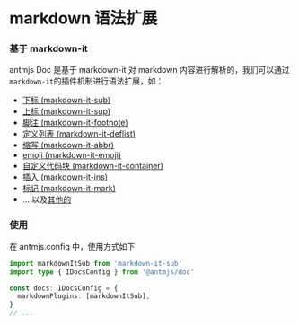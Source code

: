 # markdown 语法扩展

### 基于 markdown-it

antmjs Doc 是基于 markdown-it 对 markdown 内容进行解析的，我们可以通过`markdown-it`的插件机制进行语法扩展，如：

- [下标 (markdown-it-sub)](https://github.com/markdown-it/markdown-it-sub)
- [上标 (markdown-it-sup)](https://github.com/markdown-it/markdown-it-sup)
- [脚注 (markdown-it-footnote)](https://github.com/markdown-it/markdown-it-footnote)
- [定义列表 (markdown-it-deflist)](https://github.com/markdown-it/markdown-it-deflist)
- [缩写 (markdown-it-abbr)](https://github.com/markdown-it/markdown-it-abbr)
- [emoji (markdown-it-emoji)](https://github.com/markdown-it/markdown-it-emoji)
- [自定义代码块 (markdown-it-container)](https://github.com/markdown-it/markdown-it-container)
- [插入 (markdown-it-ins)](https://github.com/markdown-it/markdown-it-ins)
- [标记 (markdown-it-mark)](https://github.com/markdown-it/markdown-it-mark)
- ... 以及[其他的](https://www.npmjs.com/search?q=markdown-it%20plugin)

### 使用

在 antmjs.config 中，使用方式如下

```ts
import markdownItSub from 'markdown-it-sub'
import type { IDocsConfig } from '@antmjs/doc'

const docs: IDocsConfig = {
  markdownPlugins: [markdownItSub],
}
// ...
```
